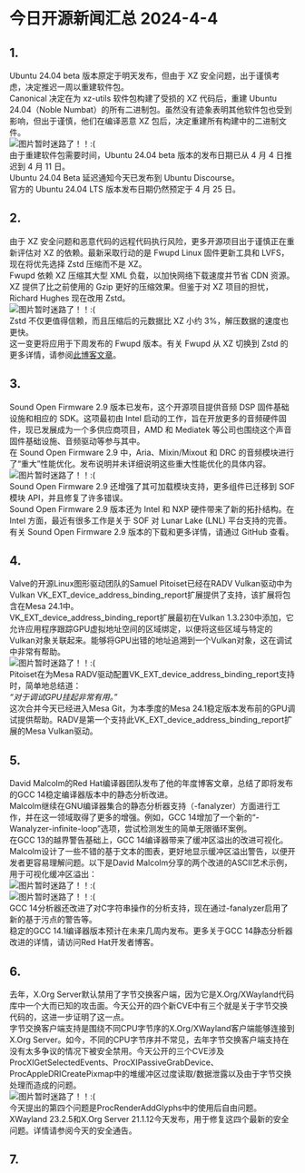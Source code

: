 # 今日开源新闻汇总 2024-4-4
## 1.
Ubuntu 24.04 beta 版本原定于明天发布，但由于 XZ 安全问题，出于谨慎考虑，决定推迟一周以重建软件包。
<br>
Canonical 决定在为 xz-utils 软件包构建了受损的 XZ 代码后，重建 Ubuntu 24.04（Noble Numbat）的所有二进制包。虽然没有迹象表明其他软件包也受到影响，但出于谨慎，他们在编译恶意 XZ 包后，决定重建所有构建中的二进制文件。
<br>
![图片暂时迷路了！！:(](img/1.png)
<br>
由于重建软件包需要时间，Ubuntu 24.04 beta 版本的发布日期已从 4 月 4 日推迟到 4 月 11 日。
<br>
Ubuntu 24.04 Beta 延迟通知今天已发布到 Ubuntu Discourse。
<br>
官方的 Ubuntu 24.04 LTS 版本发布日期仍然预定于 4 月 25 日。
<br>
## 2.
由于 XZ 安全问题和恶意代码的远程代码执行风险，更多开源项目出于谨慎正在重新评估对 XZ 的依赖。最新采取行动的是 Fwupd Linux 固件更新工具和 LVFS，现在将优先选择 Zstd 压缩而不是 XZ。
<br>
Fwupd 依赖 XZ 压缩其大型 XML 负载，以加快网络下载速度并节省 CDN 资源。XZ 提供了比之前使用的 Gzip 更好的压缩效果。但鉴于对 XZ 项目的担忧，Richard Hughes 现在改用 Zstd。
<br>
![图片暂时迷路了！！:(](img/2.png)
<br>
Zstd 不仅更值得信赖，而且压缩后的元数据比 XZ 小约 3%，解压数据的速度也更快。
<br>
这一变更将应用于下周发布的 Fwupd 版本。有关 Fwupd 从 XZ 切换到 Zstd 的更多详情，请参阅[此博客文章](https://blogs.gnome.org/hughsie/2024/04/03/fwupd-and-xz-metadata/)。
<br>
## 3.
Sound Open Firmware 2.9 版本已发布，这个开源项目提供音频 DSP 固件基础设施和相应的 SDK。这项最初由 Intel 启动的工作，旨在开放更多的音频硬件固件，现已发展成为一个多供应商项目，AMD 和 Mediatek 等公司也围绕这个声音固件基础设施、音频驱动等参与其中。
<br>
在 Sound Open Firmware 2.9 中，Aria、Mixin/Mixout 和 DRC 的音频模块进行了“重大”性能优化。发布说明并未详细说明这些重大性能优化的具体内容。
<br>
![图片暂时迷路了！！:(](img/3.png)
<br>
Sound Open Firmware 2.9 还增强了其可加载模块支持，更多组件已迁移到 SOF 模块 API，并且修复了许多错误。
<br>
Sound Open Firmware 2.9 版本还为 Intel 和 NXP 硬件带来了新的拓扑结构。在 Intel 方面，最近有很多工作是关于 SOF 对 Lunar Lake (LNL) 平台支持的完善。
<br>
有关 Sound Open Firmware 2.9 版本的下载和更多详情，请通过 GitHub 查看。
<br>
## 4.
Valve的开源Linux图形驱动团队的Samuel Pitoiset已经在RADV Vulkan驱动中为Vulkan VK_EXT_device_address_binding_report扩展提供了支持，该扩展将包含在Mesa 24.1中。
<br>
VK_EXT_device_address_binding_report扩展最初在Vulkan 1.3.230中添加，它允许应用程序跟踪GPU虚拟地址空间的区域绑定，以便将这些区域与特定的Vulkan对象关联起来。能够将GPU出错的地址追溯到一个Vulkan对象，这在调试中非常有帮助。
<br>
![图片暂时迷路了！！:(](img/4.png)
<br>
Pitoiset在为Mesa RADV驱动配置VK_EXT_device_address_binding_report支持时，简单地总结道： 
<br>
*“对于调试GPU挂起非常有用。”*
<br>
这次合并今天已经进入Mesa Git，为本季度的Mesa 24.1稳定版本发布前的GPU调试提供帮助。RADV是第一个支持此VK_EXT_device_address_binding_report扩展的Mesa Vulkan驱动。
<br>
## 5.
David Malcolm的Red Hat编译器团队发布了他的年度博客文章，总结了即将发布的GCC 14稳定编译器版本中的静态分析改进。
<br>
Malcolm继续在GNU编译器集合的静态分析器支持（-fanalyzer）方面进行工作，并在这一领域取得了更多的增强。例如，GCC 14增加了一个新的“-Wanalyzer-infinite-loop”选项，尝试检测发生的简单无限循环案例。
<br>
在GCC 13的越界警告基础上，GCC 14编译器带来了缓冲区溢出的改进可视化。Malcolm设计了一些不错的基于文本的图表，更好地显示缓冲区溢出警告，以便开发者更容易理解问题。以下是David Malcolm分享的两个改进的ASCII艺术示例，用于可视化缓冲区溢出：
<br>
![图片暂时迷路了！！:(](img/5-1.png)
<br>
![图片暂时迷路了！！:(](img/5-2.png)
<br>
GCC 14分析器还改进了对C字符串操作的分析支持，现在通过-fanalyzer启用了新的基于污点的警告等。
<br>
稳定的GCC 14.1编译器版本预计在未来几周内发布。更多关于GCC 14静态分析器改进的详情，请访问Red Hat开发者博客。
<br>
## 6.
去年，X.Org Server默认禁用了字节交换客户端，因为它是X.Org/XWayland代码库中一个大而已知的攻击面。今天公开的四个新CVE中有三个就是关于字节交换代码的，这进一步证明了这一点。
<br>
字节交换客户端支持是围绕不同CPU字节序的X.Org/XWayland客户端能够连接到X.Org Server。如今，不同的CPU字节序并不常见，去年字节交换客户端支持在没有太多争议的情况下被安全禁用。今天公开的三个CVE涉及ProcXIGetSelectedEvents、ProcXIPassiveGrabDevice、ProcAppleDRICreatePixmap中的堆缓冲区过度读取/数据泄露以及由于字节交换处理而造成的问题。
<br>
![图片暂时迷路了！！:(](img/6.png)
<br>
今天提出的第四个问题是ProcRenderAddGlyphs中的使用后自由问题。
<br>
XWayland 23.2.5和X.Org Server 21.1.12今天发布，用于修复这四个最新的安全问题。详情请参阅今天的安全通告。
<br>
## 7.
